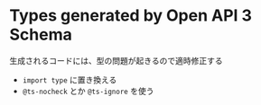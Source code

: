 # Types generated by Open API 3 Schema

生成されるコードには、型の問題が起きるので適時修正する

- `import type` に置き換える
- `@ts-nocheck` とか `@ts-ignore` を使う
